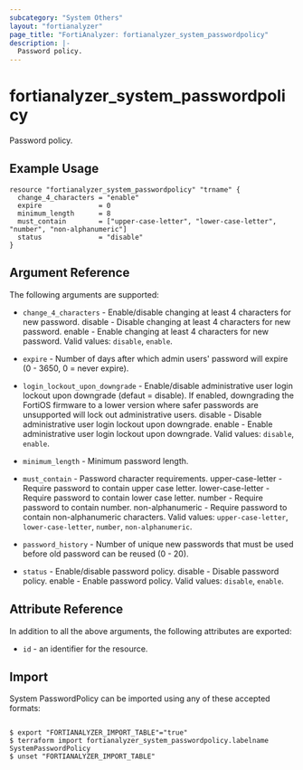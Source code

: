 ```yaml
---
subcategory: "System Others"
layout: "fortianalyzer"
page_title: "FortiAnalyzer: fortianalyzer_system_passwordpolicy"
description: |-
  Password policy.
---
```


# fortianalyzer_system_passwordpolicy
Password policy.

## Example Usage

```hcl
resource "fortianalyzer_system_passwordpolicy" "trname" {
  change_4_characters = "enable"
  expire              = 0
  minimum_length      = 8
  must_contain        = ["upper-case-letter", "lower-case-letter", "number", "non-alphanumeric"]
  status              = "disable"
}
```

## Argument Reference


The following arguments are supported:


* `change_4_characters` - Enable/disable changing at least 4 characters for new password. disable - Disable changing at least 4 characters for new password. enable - Enable changing at least 4 characters for new password. Valid values: `disable`, `enable`.

* `expire` - Number of days after which admin users' password will expire (0 - 3650, 0 = never expire).
* `login_lockout_upon_downgrade` - Enable/disable administrative user login lockout upon downgrade (defaut = disable). If enabled, downgrading the FortiOS firmware to a lower version where safer passwords are unsupported will lock out administrative users. disable - Disable administrative user login lockout upon downgrade. enable - Enable administrative user login lockout upon downgrade. Valid values: `disable`, `enable`.

* `minimum_length` - Minimum password length.
* `must_contain` - Password character requirements. upper-case-letter - Require password to contain upper case letter. lower-case-letter - Require password to contain lower case letter. number - Require password to contain number. non-alphanumeric - Require password to contain non-alphanumeric characters. Valid values: `upper-case-letter`, `lower-case-letter`, `number`, `non-alphanumeric`.

* `password_history` - Number of unique new passwords that must be used before old password can be reused (0 - 20).
* `status` - Enable/disable password policy. disable - Disable password policy. enable - Enable password policy. Valid values: `disable`, `enable`.



## Attribute Reference

In addition to all the above arguments, the following attributes are exported:
* `id` - an identifier for the resource.

## Import

System PasswordPolicy can be imported using any of these accepted formats:
```

$ export "FORTIANALYZER_IMPORT_TABLE"="true"
$ terraform import fortianalyzer_system_passwordpolicy.labelname SystemPasswordPolicy
$ unset "FORTIANALYZER_IMPORT_TABLE"
```

